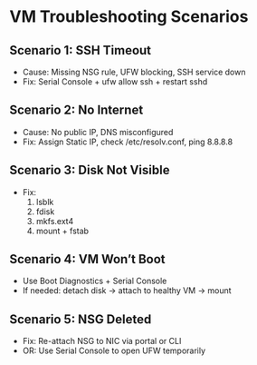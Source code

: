# VM Troubleshooting Scenarios

## Scenario 1: SSH Timeout
- Cause: Missing NSG rule, UFW blocking, SSH service down
- Fix: Serial Console + ufw allow ssh + restart sshd

## Scenario 2: No Internet
- Cause: No public IP, DNS misconfigured
- Fix: Assign Static IP, check /etc/resolv.conf, ping 8.8.8.8

## Scenario 3: Disk Not Visible
- Fix:
  1. lsblk
  2. fdisk
  3. mkfs.ext4
  4. mount + fstab

## Scenario 4: VM Won’t Boot
- Use Boot Diagnostics + Serial Console
- If needed: detach disk → attach to healthy VM → mount

## Scenario 5: NSG Deleted
- Fix: Re-attach NSG to NIC via portal or CLI
- OR: Use Serial Console to open UFW temporarily
